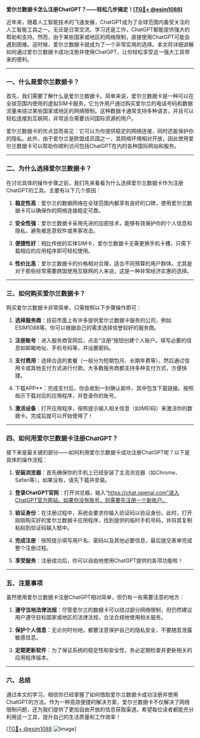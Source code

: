 **爱尔兰数据卡怎么注册ChatGPT？——轻松几步搞定！[[TG💪+ @esim1088](https://t.me/s/esim1088)]**

近年来，随着人工智能技术的飞速发展，ChatGPT成为了全球范围内备受关注的人工智能工具之一。无论是日常交流、学习还是工作，ChatGPT都能提供强大的帮助和支持。然而，由于某些国家或地区的网络限制，直接使用ChatGPT可能会遇到困难。这时候，爱尔兰数据卡就成为了一个非常实用的选择。本文将详细讲解如何通过爱尔兰数据卡成功注册并使用ChatGPT，让你轻松享受这一强大工具带来的便利。

---

### 一、什么是爱尔兰数据卡？

首先，我们需要了解什么是爱尔兰数据卡。简单来说，爱尔兰数据卡是一种可以在全球范围内使用的虚拟SIM卡服务，它允许用户通过购买爱尔兰的电话号码和数据流量来绕过某些国家或地区的网络限制。这种数据卡通常支持多种语言，并且可以轻松连接到互联网，非常适合需要访问国际资源的用户。

爱尔兰数据卡的优点显而易见：它可以为你提供稳定的网络连接，同时还能保护你的隐私。此外，由于爱尔兰是欧盟成员国之一，其网络环境相对开放，因此使用爱尔兰数据卡可以帮助你顺利访问包括ChatGPT在内的各种国际网站和服务。

---

### 二、为什么选择爱尔兰数据卡？

在讨论具体的操作步骤之前，我们先来看看为什么选择爱尔兰数据卡作为注册ChatGPT的工具。主要有以下几个原因：

1. **稳定性高**：爱尔兰的数据网络在全球范围内都享有良好的口碑，使用爱尔兰数据卡可以确保你的网络连接稳定可靠。
   
2. **安全性强**：爱尔兰数据卡采用先进的加密技术，能够有效保护你的个人信息和隐私，避免被恶意软件或黑客攻击。

3. **便捷性好**：相比传统的实体SIM卡，爱尔兰数据卡无需更换手机卡槽，只需下载相应的应用程序即可轻松使用。

4. **性价比高**：爱尔兰数据卡的价格相对合理，适合不同预算的用户群体。尤其是对于那些经常需要跨国使用互联网的人来说，这是一种非常经济实惠的选择。

---

### 三、如何购买爱尔兰数据卡？

购买爱尔兰数据卡非常简单，只需按照以下步骤操作即可：

1. **选择服务商**：目前市面上有许多提供爱尔兰数据卡服务的公司，例如ESIM1088等。你可以根据自己的需求选择信誉较好的服务商。

2. **注册账号**：进入服务商官网后，点击“注册”按钮创建个人账户。填写必要的信息如邮箱地址、手机号码等，并设置密码。

3. **支付费用**：选择合适的套餐（一般分为短期包月、长期年费等），然后通过信用卡或其他支付方式进行付款。大多数服务商都支持多种支付方式，方便快捷。

4. 下载APP**：完成支付后，你会收到一封确认邮件，其中包含下载链接。按照指示下载对应的应用程序，并登录你的账号。

5. **激活设备**：打开应用程序，按照提示输入相关信息（如IMEI码）来激活你的数据卡。完成后就可以开始使用了！

---

### 四、如何用爱尔兰数据卡注册ChatGPT？

接下来是最关键的部分——如何利用爱尔兰数据卡成功注册ChatGPT呢？以下是具体的操作流程：

1. **安装浏览器**：首先确保你的手机上已经安装了主流浏览器（如Chrome、Safari等）。如果没有，请先下载并安装。

2. **登录ChatGPT官网**：打开浏览器，输入“https://chat.openai.com”进入ChatGPT官方网站。如果你没有账号，则需要先注册一个新账户。

3. **验证身份**：在注册过程中，系统会要求你输入验证码以验证身份。此时，打开刚刚购买好的爱尔兰数据卡应用程序，找到提供的临时手机号码，并将其复制粘贴到验证码输入框中。

4. **完成注册**：按照提示填写用户名、密码以及其他必要信息，最后提交表单完成整个注册过程。

5. **享受服务**：注册成功后，你可以自由地使用ChatGPT提供的各项功能啦！

---

### 五、注意事项

虽然使用爱尔兰数据卡注册ChatGPT相对简单，但仍有一些需要注意的地方：

1. **遵守当地法律法规**：尽管爱尔兰的数据卡可以绕过部分网络限制，但仍然建议用户遵守目标国家或地区的法律法规，合法合规地使用相关服务。

2. **保护个人信息**：无论何时何地，都要注意保护自己的隐私安全，不要随意泄露敏感信息。

3. **定期更新软件**：为了保证系统的稳定性和安全性，务必定期检查并更新相关的应用程序版本。

---

### 六、总结

通过本文的学习，相信你已经掌握了如何借助爱尔兰数据卡成功注册并使用ChatGPT的方法。作为一种高效便捷的解决方案，爱尔兰数据卡不仅解决了网络限制问题，还为我们提供了更加自由开放的信息获取渠道。希望每位读者都能充分利用这一工具，提升自己的生活质量和工作效率！

[[TG💪+ @esim1088](https://t.me/s/esim1088) ![Image](https://i.postimg.cc/4NQfJmqS/Snipaste-2025-05-13-00-14-12.png)]